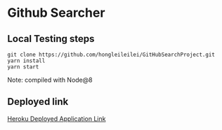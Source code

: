 # Github Searcher

## Local Testing steps
```
git clone https://github.com/hongleileilei/GitHubSearchProject.git
yarn install
yarn start
```
Note: compiled with Node@8

## Deployed link
[Heroku Deployed Application Link](https://githubsearchproj.herokuapp.com)
